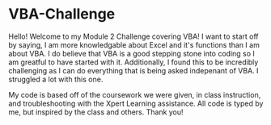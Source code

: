 # VBA-Challenge
Hello! Welcome to my Module 2 Challenge covering VBA!
I want to start off by saying, I am more knowledgable about Excel and it's functions than I am about VBA. I do believe that VBA is a good stepping stone into coding so I am greatful to have started with it.
Additionally, I found this to be incredibly challenging as I can do everything that is being asked indepenant of VBA. I struggled a lot with this one. 

My code is based off of the coursework we were given, in class instruction, and troubleshooting with the Xpert Learning assistance. 
All code is typed by me, but inspired by the class and others. 
Thank you!

